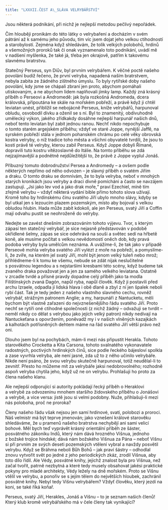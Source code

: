 ```yaml
---
title: "LXXXII.ČEST A\_SLÁVA VELRYBÁŘSTVÍ"
---
```


Jsou některá podnikání, při nichž je nejlepší metodou pečlivý nepořádek.

Čím hlouběji pronikám do této látky o velrybaření a docházím v svém pátrání až k samému jeho původu, tím víc jsem dojat jeho velkou ctihodností a starobylostí. Zejména když shledávám, že tolik velkých polobohů, hrdinů a všemožných proroků tak či onak vyznamenalo toto podnikání, uvádí mě v nadšení myšlenka, že také já, třeba jen okrajově, patřím k takovému slavnému bratrstvu.

Statečný Perseus, syn Diův, byl prvním velrybářem. K věčné poctě našeho povolání budiž řečeno, že první velryba, napadená naším bratrstvem, nebyla zabita ze žádného zištného úmyslu. To byly rytířské doby našeho povolání, kdy jsme se chápali zbraní jen proto, abychom pomáhali utiskovaným, a ne abychom lidem naplňovali jímky lamp. Každý zná krásný příběh o Perseovi a Andromedě: jak byla rozkošná Andromeda, dcera královská, připoutána ke skále na mořském pobřeží, a právě když ji chtěl leviatan unést, přiblížil se nebojácně Perseus, kníže velrybářů, harpunoval obludu, osvobodil dívku a oženil se s ní. Byl to znamenitý, obdivuhodně umělecký výkon, jakého zřídkakdy dosáhne nejlepší harpunář našich dnů, neboť tento leviatan byl zabit jednou ranou. Nechť nikdo nepochybuje o tomto starém argejském příběhu; vždyť ve staré Joppe, nynější Jaffě, na syrském pobřeží stála v jednom pohanském chrámu po celé věky obrovská kostra velryby, o níž tradice toho města a všichni obyvatelé tvrdili, že jsou to kosti právě té velryby, kterou zabil Perseus. Když Joppe dobyli Římané, dopravili tuto kostru vítězoslavně do Itálie. Na tomto příběhu se zdá nejzajímavější a podnětně nejdůležitější to, že právě z Joppe vyplul Jonáš.

Příbuzný tomuto dobrodružství Persea a Andromedy – a ovšem podle některých nepřímo od něho odvozen – je slavný příběh o svatém Jiřím a draku. O tomto draku se domnívám, že to byla velryba, neboť v mnohých starých kronikách jsou velryby a draci divně pomícháni a často se navzájem zastupují. „Jsi jako lev vod a jako drak moře,“ praví Ezechiel, míně tím zřejmě velrybu – vždyť některá vydání bible přímo tohoto slova užívají. Kromě toho by hrdinskému činu svatého Jiří ubylo mnoho slávy, kdyby se byl utkal jen s lezoucím plazem pozemským, místo aby bojoval s velkou obludou hlubin. Hada může zabít kdokoli, ale jen Perseus, svatý Jiří a Coffin mají odvahu pustit se neohroženě do velryby.

Nedejte se zavést dnešním zobrazováním tohoto výjevu. Tvor, s kterým zápasí ten statečný velrybář, je sice nejasně představován v podobě okřídlené šelmy, zápas se sice odehrává na souši a světec sedí na hřbetě koně, ale musíme počítat s velkou nevědomostí oněch dob, kdy pravá podoba velryby byla umělcům neznáma. A uvážíme-li, že tak jako v případě Perseově mohla velryba svatého Jiří vylézt z moře na pobřeží, a pomyslíme-li, že zvíře, na kterém jel svatý Jiří, mohl být jenom velký tuleň nebo mrož; přihlédneme-li k tomu ke všemu, nebude se zdát nijak neslučitelné s posvátnou legendou a s nejstaršími kresbami této scény, když budeme tak zvaného draka považovat jen a jen za samého velkého leviatana. Ostatně v zrcadle tvrdé a přísné pravdy dopadne celý příběh jako ta modla Filištínských zvaná Dagón, napůl ryba, napůl člověk. Když ji postavili před archu Izraele, odpadla jí lidská hlava i obě dlaně a zbyl z ní jen špalek neboli rybí část. Tak je tedy jeden z našeho vlastního slavného cechu, rovněž velrybář, strážným patronem Anglie; a my, harpunáři z Nantucketu, měli bychom být vlastně zařazeni do nejvznešenějšího řádu svatého Jiří. Proto nechť se rytíři oné ctihodné společnosti (z nichž žádný – odvažuji se tvrdit – neměl nikdy co dělat s velrybou jako jejich velký patron) nikdy nedívají na Nantuckeťana s opovržením, poněvadž my i v našich vlněných kazajkách a kalhotách potřísněných dehtem máme na řád svatého Jiří větší právo než oni.

Dlouho jsem byl na pochybách, mám-li mezi nás připustit Herakla. Tohoto starověkého Crocketta a Kita Carsona, tohoto svalnatého vykonavatele radostných, poctivých hrdinských činů, sice podle řeckého bájesloví spolkla a zase vyvrhla velryba, ale není jasné, zda už to z něho učinilo velrybáře. Nikde není psáno, že svou velrybu skutečně harpunoval, totiž neudělal-li to zevnitř. Přesto ho můžeme mít za velrybáře jaksi nedobrovolného; rozhodně aspoň velryba chytila jeho, když už ne on velrybu. Prohlašuji ho proto za člena našeho klanu.

Ale nejlepší odporující si autority pokládají řecký příběh o Heraklovi a velrybě za odvozeninu mnohem staršího židovského příběhu o Jonášovi a velrybě, a vice versa: jistě jsou si velmi podobny. Nuže, přihlašuji-li mezi nás poloboha, proč ne proroka?

Členy našeho řádu však nejsou jen samí hrdinové, svatí, polobozi a proroci. Náš velmistr má být teprve jmenován; jako vznešení králové starověku shledáváme, že u pramenů našeho bratrstva nechybějí ani sami velicí bohové. Měl bych teď vyprávět krásný orientální příběh ze šáster, posvátného zákoníku Indů, který nám dává hrozného Višnua, jednoho z božské trojice hindské; dává nám božského Višnua za Pána – neboť Višnu si při prvním ze svých deseti pozemských vtělení vybral a navždy posvětil velrybu. Když se Bráhma neboli Bůh Bohů – jak praví šástry – odhodlal znovu vytvořit svět po jedné z jeho periodických zkáz, zrodil Višnua, aby toto dílo řídil. Ale Védy, posvátné knihy, jejichž znalost byla pro Višnua, než začal tvořit, patrně nezbytná a které tedy musely obsahovat jakési praktické pokyny pro mladé architekty, Védy ležely na dně mořském. Proto se Višnu vtělil ve velrybu, a ponořiv se s jejím tělem do největších hloubek, zachránil posvátné knihy. Nebyl tedy Višnu velrybářem? Vždyť člověku, který jezdí na koni, se také říká koňař.

Perseus, svatý Jiří, Herakles, Jonáš a Višnu – to je seznam našich členů! Který klub kromě velrybářského má v čele členy tak vynikající?

